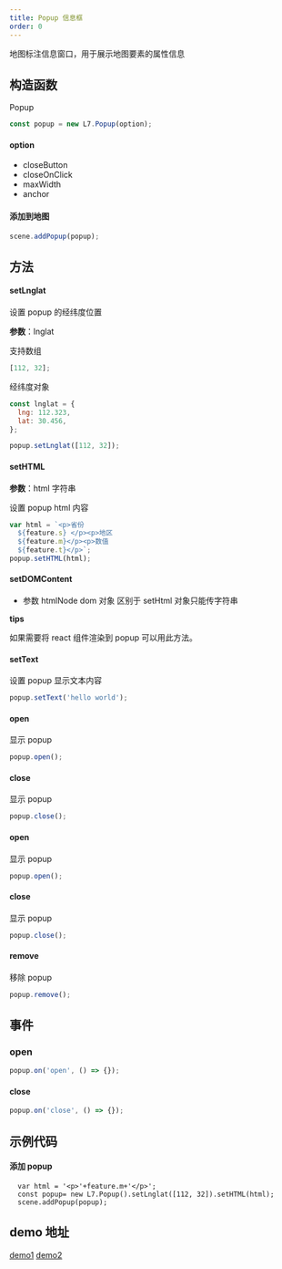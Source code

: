 ```yaml
---
title: Popup 信息框
order: 0
---
```


地图标注信息窗口，用于展示地图要素的属性信息

## 构造函数

Popup

```javascript
const popup = new L7.Popup(option);
```

#### option

- closeButton
- closeOnClick
- maxWidth
- anchor

#### 添加到地图

```javascript
scene.addPopup(popup);
```


## 方法

#### setLnglat

设置 popup 的经纬度位置

**参数**：lnglat

支持数组

```javascript
[112, 32];
```

经纬度对象

```javascript
const lnglat = {
  lng: 112.323,
  lat: 30.456,
};
```

```javascript
popup.setLnglat([112, 32]);
```
#### setHTML

**参数**：html 字符串

设置 popup html 内容

```javascript
var html = `<p>省份
  ${feature.s} </p><p>地区
  ${feature.m}</p><p>数值
  ${feature.t}</p>`;
popup.setHTML(html);
```

#### setDOMContent

- 参数 htmlNode dom 对象
  区别于 setHtml 对象只能传字符串

**tips**

如果需要将 react 组件渲染到 popup 可以用此方法。

#### setText

设置 popup 显示文本内容

```javascript
popup.setText('hello world');
```

#### open

显示 popup

```javascript
popup.open();
```

#### close

显示 popup

```javascript
popup.close();
```

#### open

显示 popup

```javascript
popup.open();
```

#### close

显示 popup

```javascript
popup.close();
```

#### remove

移除 popup

```javascript
popup.remove();
```

## 事件

### open

```javascript
popup.on('open', () => {});
```

#### close

```javascript
popup.on('close', () => {});
```

## 示例代码

#### 添加 popup

```
  var html = '<p>'+feature.m+'</p>';
  const popup= new L7.Popup().setLnglat([112, 32]).setHTML(html);
  scene.addPopup(popup);
```

## demo 地址

[demo1](../../../examples/point/column)
[demo2](../../../examples/line/path)
